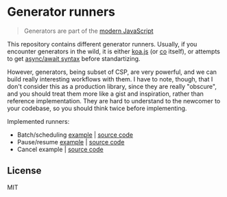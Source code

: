 # Generator runners

> Generators are part of the [modern JavaScript](https://developer.mozilla.org/en-US/docs/Web/JavaScript/Guide/Iterators_and_Generators)

This repository contains different generator runners. Usually, if you encounter generators in the wild, it is either [koa.js](http://koajs.com/) (or [co](https://github.com/tj/co) itself), or attempts to get [async/await syntax](https://github.com/tc39/ecmascript-asyncawait) before standartizing.

However, generators, being subset of CSP, are very powerful, and we can build really interesting workflows with them. I have to note, though, that I don't consider this as a production library, since they are really "obscure", and you should treat them more like a gist and inspiration, rather than reference implementation. They are hard to understand to the newcomer to your codebase, so you should think twice before implementing.

Implemented runners:
- Batch/scheduling [example](./examples/batch.js) | [source code](./runners/batch.js)
- Pause/resume [example](./examples/pause.js) | [source code](./runners/pause.js)
- Cancel example | [source code](./runners/cancel.js)

## License

MIT
